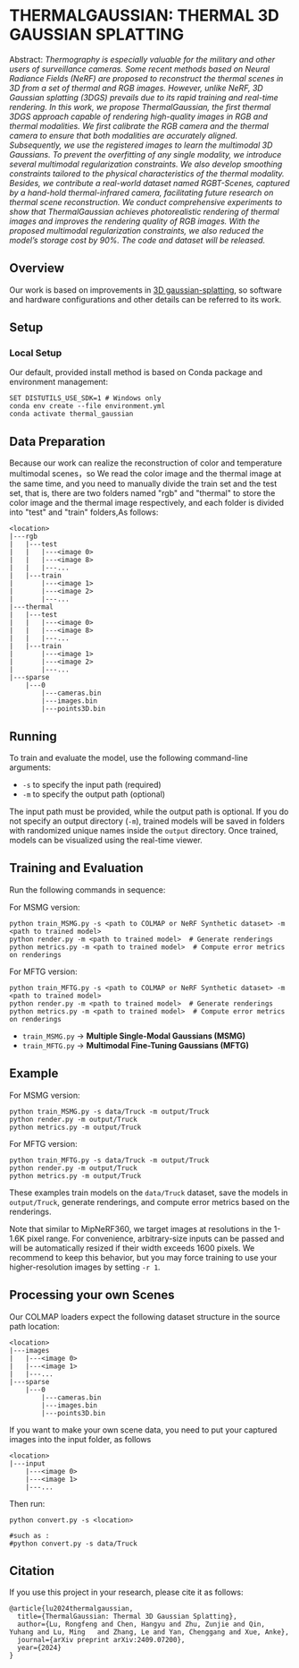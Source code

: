 # THERMALGAUSSIAN: THERMAL 3D GAUSSIAN SPLATTING

Abstract: *Thermography is especially valuable for the military and other users of surveillance cameras. Some recent methods based on Neural Radiance Fields (NeRF) are proposed to reconstruct the thermal scenes in 3D from a set of thermal and RGB images. However, unlike NeRF, 3D Gaussian splatting (3DGS) prevails due to its rapid training and real-time rendering. In this work, we propose ThermalGaussian, the first thermal 3DGS approach capable of rendering high-quality images in RGB and thermal modalities. We first calibrate the RGB camera and the thermal camera to ensure that both modalities are accurately aligned. Subsequently, we use the registered images to learn the multimodal 3D Gaussians. To prevent the overfitting of any single modality, we introduce several multimodal regularization constraints. We also develop smoothing constraints tailored to the physical characteristics of the thermal modality. Besides, we contribute a real-world dataset named RGBT-Scenes, captured by a hand-hold thermal-infrared camera, facilitating future research on thermal scene reconstruction. We conduct comprehensive experiments to show that ThermalGaussian achieves photorealistic rendering of thermal images and improves the rendering quality of RGB images. With the proposed multimodal regularization constraints, we also reduced the model’s storage cost by 90%. The code and dataset will be released.*


## Overview

Our work is based on improvements in [3D gaussian-splatting](https://github.com/graphdeco-inria/gaussian-splatting), so software and hardware configurations and other details can be referred to its work.


## Setup

### Local Setup

Our default, provided install method is based on Conda package and environment management:
```shell
SET DISTUTILS_USE_SDK=1 # Windows only
conda env create --file environment.yml
conda activate thermal_gaussian
```
## Data Preparation

Because our work can realize the reconstruction of color and temperature multimodal scenes，so We read the color image and the thermal image at the same time, and you need to manually divide the train set and the test set, that is, there are two folders named "rgb" and "thermal" to store the color image and the thermal image respectively, and each folder is divided into "test" and "train" folders,As follows:

```
<location>
|---rgb
|   |---test
|   |   |---<image 0>
|   |   |---<image 8>
|   |   |---...
|   |---train
|       |---<image 1>
|       |---<image 2>
|       |---...
|---thermal
|   |---test
|   |   |---<image 0>
|   |   |---<image 8>
|   |   |---...
|   |---train
|       |---<image 1>
|       |---<image 2>
|       |---...
|---sparse
    |---0
        |---cameras.bin
        |---images.bin
        |---points3D.bin
```

## Running

To train and evaluate the model, use the following command-line arguments:

- `-s` to specify the input path (required)
- `-m` to specify the output path (optional)

The input path must be provided, while the output path is optional. If you do not specify an output directory (`-m`), trained models will be saved in folders with randomized unique names inside the `output` directory. Once trained, models can be visualized using the real-time viewer.

## Training and Evaluation

Run the following commands in sequence:

For MSMG version:

```
python train_MSMG.py -s <path to COLMAP or NeRF Synthetic dataset> -m <path to trained model>
python render.py -m <path to trained model>  # Generate renderings
python metrics.py -m <path to trained model>  # Compute error metrics on renderings
```

For MFTG version:

```
python train_MFTG.py -s <path to COLMAP or NeRF Synthetic dataset> -m <path to trained model>
python render.py -m <path to trained model>  # Generate renderings
python metrics.py -m <path to trained model>  # Compute error metrics on renderings
```

- `train_MSMG.py` → **Multiple Single-Modal Gaussians (MSMG)**
- `train_MFTG.py` → **Multimodal Fine-Tuning Gaussians (MFTG)**

## Example

For MSMG version:

```
python train_MSMG.py -s data/Truck -m output/Truck
python render.py -m output/Truck
python metrics.py -m output/Truck
```

For MFTG version:

```
python train_MFTG.py -s data/Truck -m output/Truck
python render.py -m output/Truck
python metrics.py -m output/Truck
```

These examples train models on the `data/Truck` dataset, save the models in `output/Truck`, generate renderings, and compute error metrics based on the renderings.

Note that similar to MipNeRF360, we target images at resolutions in the 1-1.6K pixel range. For convenience, arbitrary-size inputs can be passed and will be automatically resized if their width exceeds 1600 pixels. We recommend to keep this behavior, but you may force training to use your higher-resolution images by setting ```-r 1```.


## Processing your own Scenes

Our COLMAP loaders expect the following dataset structure in the source path location:
```
<location>
|---images
|   |---<image 0>
|   |---<image 1>
|   |---...
|---sparse
    |---0
        |---cameras.bin
        |---images.bin
        |---points3D.bin
```

If you want to make your own scene data, you need to put your captured images into the input folder, as follows
```
<location>
|---input
    |---<image 0>
    |---<image 1>
    |---...
```
Then run:
```shell
python convert.py -s <location> 

#such as : 
#python convert.py -s data/Truck
```

## Citation

If you use this project in your research, please cite it as follows:

```
@article{lu2024thermalgaussian,
  title={ThermalGaussian: Thermal 3D Gaussian Splatting},
  author={Lu, Rongfeng and Chen, Hangyu and Zhu, Zunjie and Qin, Yuhang and Lu, Ming   and Zhang, Le and Yan, Chenggang and Xue, Anke},
  journal={arXiv preprint arXiv:2409.07200},
  year={2024}
}
```

